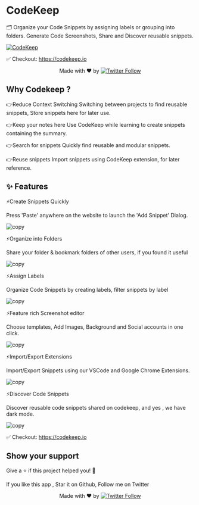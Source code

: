 
# CodeKeep

🗂 Organize your Code Snippets by assigning labels or grouping into folders. Generate Code Screenshots, Share and Discover reusable snippets.



[![CodeKeep](https://i.imgur.com/zG3wLNt.png 'Codekeep')]()

✅ Checkout: <a href="https://codekeep.io/" target="_BLANK">https://codekeep.io</a>

  <p align="center">
   Made with ❤️ by <a href="https://twitter.com/JP1016v1"><img alt="Twitter Follow" src="https://img.shields.io/twitter/follow/jp1016v1?style=social"> </a>
  </p>


## Why Codekeep ?
👉Reduce Context Switching 
Switching between projects to find reusable snippets, Store snippets here for later use.

👉Keep your notes here
Use CodeKeep while learning to create snippets containing the summary.

👉Search for snippets
Quickly find reusable and modular snippets.

👉Reuse snippets
Import snippets using CodeKeep extension, for later reference.

## ✨ Features

⚡️Create Snippets Quickly

Press 'Paste' anywhere on the website to launch the 'Add Snippet' Dialog.

![copy](https://i.imgur.com/uy2RIOt.png)


⚡️Organize into Folders

Share your folder & bookmark folders of other users, if you found it useful

![copy](https://i.imgur.com/nI33OqR.png)


⚡️Assign Labels

Organize Code Snippets by creating labels, filter snippets by label

![copy](https://i.imgur.com/GaQ0g9b.png)


⚡️Feature rich Screenshot editor

Choose templates, Add Images, Background and Social accounts in one click.

![copy](https://i.imgur.com/Q0cH4Y3.png)


⚡️Import/Export Extensions

Import/Export Snippets using our VSCode and Google Chrome Extensions.

![copy](https://i.imgur.com/MQ4aHfB.png)


⚡️Discover Code Snippets

Discover reusable code snippets shared on codekeep, and yes , we have dark mode.

![copy](https://i.imgur.com/wzYsSpE.png)

✅ Checkout: <a href="https://codekeep.io/" target="_BLANK">https://codekeep.io</a>


## Show your support

Give a ⭐️ if this project helped you! 🥰

If you like this app , Star it on Github, Follow me on Twitter

  <p align="center">
   Made with ❤️ by <a href="https://twitter.com/JP1016v1"><img alt="Twitter Follow" src="https://img.shields.io/twitter/follow/jp1016v1?style=social"> </a>
  </p>


